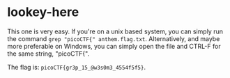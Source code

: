 # lookey-here

This one is very easy. If you're on a unix based system, you can simply run the command `grep "picoCTF{" anthem.flag.txt`. Alternatively, and maybe more preferable on Windows, you can simply open the file and CTRL-F for the same string, "picoCTF{".

The flag is: `picoCTF{gr3p_15_@w3s0m3_4554f5f5}`.
